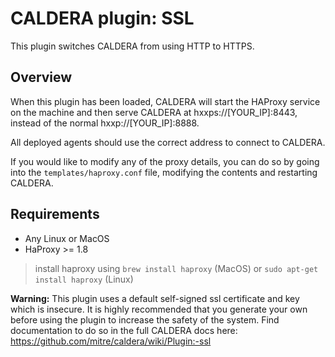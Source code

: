 # CALDERA plugin: SSL

This plugin switches CALDERA from using HTTP to HTTPS.

## Overview

When this plugin has been loaded, CALDERA will start the HAProxy service on the machine and then serve CALDERA at hxxps://[YOUR_IP]:8443, instead of the normal hxxp://[YOUR_IP]:8888.

All deployed agents should use the correct address to connect to CALDERA. 

If you would like to modify any of the proxy details, you can do so by going into the `templates/haproxy.conf` file, modifying the contents and restarting CALDERA.

## Requirements
* Any Linux or MacOS
* HaProxy >= 1.8

> install haproxy using `brew install haproxy` (MacOS) or `sudo apt-get install haproxy` (Linux)


**Warning:** This plugin uses a default self-signed ssl certificate and key which is insecure. It is highly recommended that you generate your own before using the plugin to increase the safety of the system. Find documentation to do so in the full CALDERA docs here: https://github.com/mitre/caldera/wiki/Plugin:-ssl